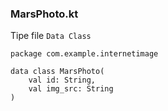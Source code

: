 ### MarsPhoto.kt
Tipe file ``Data Class`` 
```
package com.example.internetimage

data class MarsPhoto(
    val id: String,
    val img_src: String
)
```